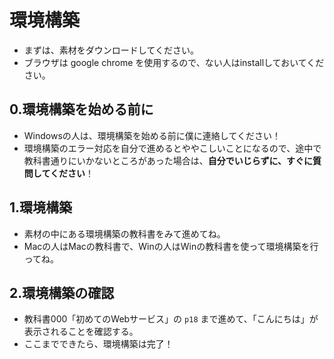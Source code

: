 # 環境構築
- まずは、素材をダウンロードしてください。
- ブラウザは google chrome を使用するので、ない人はinstallしておいてください。
## 0.環境構築を始める前に
- Windowsの人は、環境構築を始める前に僕に連絡してください！
- 環境構築のエラー対応を自分で進めるとややこしいことになるので、途中で教科書通りにいかないところがあった場合は、**自分でいじらずに、すぐに質問してください**！
## 1.環境構築
- 素材の中にある環境構築の教科書をみて進めてね。
- Macの人はMacの教科書で、Winの人はWinの教科書を使って環境構築を行ってね。
## 2.環境構築の確認
- 教科書000「初めてのWebサービス」の `p18` まで進めて、「こんにちは」が表示されることを確認する。
- ここまでできたら、環境構築は完了！

